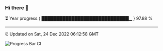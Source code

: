 ### Hi there 👋

⏳ Year progress { █████████████████████████████▁ } 97.88 %

---

⏰ Updated on Sat, 24 Dec 2022 06:12:58 GMT

![Progress Bar CI](https://github.com/liununu/liununu/workflows/Progress%20Bar%20CI/badge.svg)
